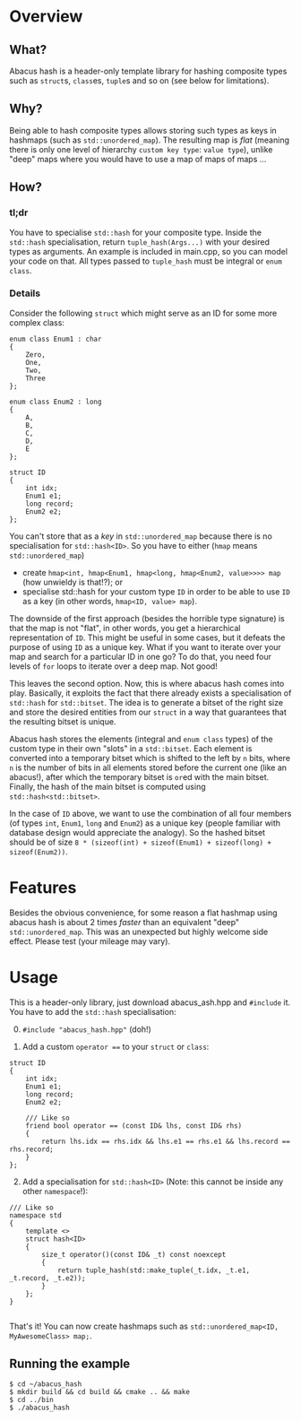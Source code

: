 # Overview

## What?

Abacus hash is a header-only template library for hashing composite types such as `struct`s, `class`es, `tuple`s and so on (see below for limitations).

## Why?

Being able to hash composite types allows storing such types as keys in hashmaps (such as `std::unordered_map`). The resulting map is _flat_ (meaning there is only one level of hierarchy `custom key type`: `value type`), unlike "deep" maps where you would have to use a map of maps of maps ...

## How?

### tl;dr 
You have to specialise `std::hash` for your composite type. Inside the `std::hash` specialisation, return `tuple_hash(Args...)` with your desired types as arguments. An example is included in main.cpp, so you can model your code on that. All types passed to `tuple_hash` must be integral or `enum class`.

### Details

 Consider the following `struct` which might serve as an ID for some more complex class:
	
```
enum class Enum1 : char
{
	Zero,
	One,
	Two,
	Three
};

enum class Enum2 : long
{
	A,
	B,
	C,
	D,
	E
};

struct ID
{
	int idx;
	Enum1 e1;
	long record;
	Enum2 e2;
};

```

You can't store that as a _key_ in `std::unordered_map` because there is no specialisation for `std::hash<ID>`. So you have to either (`hmap` means `std::unordered_map`)

- create `hmap<int, hmap<Enum1, hmap<long, hmap<Enum2, value>>>> map` (how unwieldy is that!?); or
- specialise std::hash for your custom type `ID` in order to be able to use `ID` as a key (in other words, `hmap<ID, value> map`).

The downside of the first approach (besides the horrible type signature) is that the map is not "flat", in other words, you get a hierarchical representation of `ID`. This might be useful in some cases, but it defeats the purpose of using `ID` as a unique key. What if you want to iterate over your map and search for a particular ID in one go? To do that, you need four levels of `for` loops to iterate over a deep map. Not good!

This leaves the second option. Now, this is where abacus hash comes into play. Basically, it exploits the fact that there already exists a specialisation of `std::hash` for `std::bitset`. The idea is to generate a bitset of the right size and store the desired entities from our `struct` in a way that guarantees that the resulting bitset is unique.

Abacus hash stores the elements (integral and `enum class` types) of the custom type in their own "slots" in a `std::bitset`. Each element is converted into a temporary bitset which is shifted to the left by `n` bits, where `n` is the number of bits in all elements stored before the current one (like an abacus!), after which the temporary bitset is `or`ed with the main bitset. Finally, the hash of the main bitset is computed using `std::hash<std::bitset>`. 

In the case of `ID` above, we want to use the combination of all four members (of types `int`, `Enum1`, `long` and `Enum2`) as a unique key (people familiar with database design would appreciate the analogy). So the hashed bitset should be of size `8 * (sizeof(int) + sizeof(Enum1) + sizeof(long) + sizeof(Enum2))`.

# Features

Besides the obvious convenience, for some reason a flat hashmap using abacus hash is about 2 times _faster_ than an equivalent "deep" `std::unordered_map`. This was an unexpected but highly welcome side effect. Please test (your mileage may vary).

# Usage

This is a header-only library, just download abacus_ash.hpp and `#include` it. You have to add the `std::hash` specialisation:

0. `#include "abacus_hash.hpp"` (doh!)

1. Add a custom `operator ==` to your `struct` or `class`:

```
struct ID
{
	int idx;
	Enum1 e1;
	long record;
	Enum2 e2;

	/// Like so
	friend bool operator == (const ID& lhs, const ID& rhs) 
	{
		return lhs.idx == rhs.idx && lhs.e1 == rhs.e1 && lhs.record == rhs.record;
	}
};

```

2. Add a specialisation for `std::hash<ID>` (Note: this cannot be inside any other 	`namespace`!):


```
/// Like so
namespace std
{
	template <>
	struct hash<ID>
	{
		size_t operator()(const ID& _t) const noexcept
		{
			return tuple_hash(std::make_tuple(_t.idx, _t.e1, _t.record, _t.e2));
		}
	};
}
	
```

That's it! You can now create hashmaps such as `std::unordered_map<ID, MyAwesomeClass> map;`.

## Running the example

```shell
$ cd ~/abacus_hash
$ mkdir build && cd build && cmake .. && make
$ cd ../bin
$ ./abacus_hash
```
